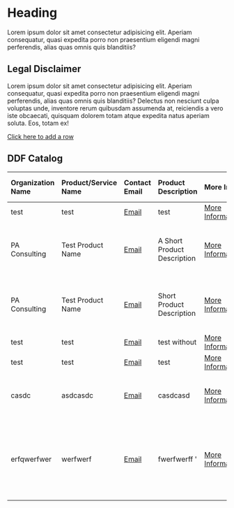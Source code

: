 <script src="https://rawcdn.githack.com/oscarmorrison/md-page/master/md-page.js"></script><noscript>
# Heading
Lorem ipsum dolor sit amet consectetur adipisicing elit. Aperiam consequatur, quasi expedita porro non praesentium eligendi magni perferendis, alias quas omnis quis blanditiis?

## Legal Disclaimer
Lorem ipsum dolor sit amet consectetur adipisicing elit. Aperiam consequatur, quasi expedita porro non praesentium eligendi magni perferendis, alias quas omnis quis blanditiis? Delectus non nesciunt culpa voluptas unde, inventore rerum quibusdam assumenda at, reiciendis a vero iste obcaecati, quisquam dolorem totam atque expedita natus aperiam soluta. Eos, totam ex!

[Click here to add a row](https://github.com/colin-bradshaw-pac/ddf-home-testing/issues/new?assignees=&labels=&projects=&template=issue_form.yml&title=%5BNew+Catalog+Entry%5D+%3A+)

## DDF Catalog

| Organization Name | Product/Service Name | Contact Email | Product Description | More Info | Covered Use Cases | USDM Version Compatibility | Link |
| :--- | :--- | :--- | :--- | :--- | :--- | :--- | :--- |
| test | test | [Email](mailto:test) | test | [More Information](https://github.com/colin-bradshaw-pac/ddf-home-testing/issues/58) | eSource, test | 2.5 | [LINK](test) |
| PA Consulting | Test Product Name | [Email](mailto:colin-bradshaw@paconsulting.com) | A Short Product Description | [More Information](https://github.com/colin-bradshaw-pac/ddf-home-testing/issues/59) | Electronic Health Record (EHR), a random use case | 2.5 | [LINK](test) |
| PA Consulting | Test Product Name | [Email](mailto:colin-bradshaw@paconsulting.com) | Short Product Description | [More Information](https://github.com/colin-bradshaw-pac/ddf-home-testing/issues/60) | Electronic Health Record (EHR), something not listed | 2.6 | [LINK](www.example.website.com) |
| test | test | [Email](mailto:test) | test without | [More Information](https://github.com/colin-bradshaw-pac/ddf-home-testing/issues/62) | eSource, test | 1.0 | [LINK](test) |
| test | test | [Email](mailto:test) | test | [More Information](https://github.com/colin-bradshaw-pac/ddf-home-testing/issues/64) | eSource, test | 1.0 | [LINK](test) |
| casdc | asdcasdc | [Email](mailto:asdcasd) | casdcasd | [More Information](https://github.com/colin-bradshaw-pac/ddf-home-testing/issues/72) | Operational systems (i.e. CTMS, IRT, etc.), acsdcasd | 1.0 | [LINK](acsdcasd) |
| erfqwerfwer | werfwerf | [Email](mailto:fwerfwer) | fwerfwerff  ' | [More Information](https://github.com/colin-bradshaw-pac/ddf-home-testing/issues/73) | Electronic Health Record (EHR), Operational systems (i.e. CTMS, IRT, etc.), qwedqwed | 1.0 | [LINK](qdwedqwe) |
